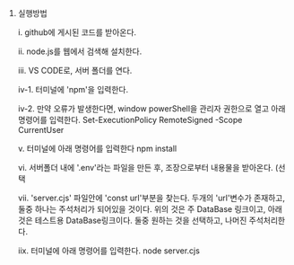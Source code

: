 1. 실행방법

   i.    github에 게시된 코드를 받아온다.
   
   ii.   node.js를 웹에서 검색해 설치한다.
   
   iii.  VS CODE로, 서버 폴더를 연다.

   iv-1. 터미널에 'npm'을 입력한다.

   iv-2. 만약 오류가 발생한다면, window powerShell을 관리자 권한으로 열고 아래 명령어를 입력한다.
         Set-ExecutionPolicy RemoteSigned -Scope CurrentUser

   v.    터미널에 아래 명령어를 입력한다
         npm install

   vi.   서버폴더 내에 '.env'라는 파일을 만든 후, 조장으로부터 내용물을 받아온다. (선택

   vii.  'server.cjs' 파일안에 'const url'부분을 찾는다.
         두개의 'url'변수가 존재하고, 둘중 하나는 주석처리가 되어있을 것이다.
         위의 것은 주 DataBase 링크이고, 아래것은 테스트용 DataBase링크이다.
         둘중 원하는 것을 선택하고, 나머진 주석처리한다.

   iix.  터미널에 아래 명령어를 입력한다.
         node server.cjs
         
